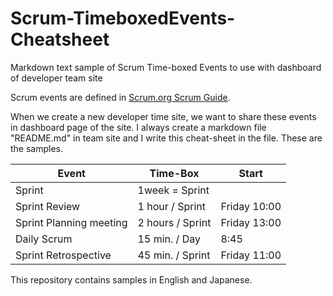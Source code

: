 # Scrum-TimeboxedEvents-Cheatsheet
Markdown text sample of Scrum Time-boxed Events to use with dashboard of developer team site

Scrum events are defined in [Scrum.org Scrum Guide](https://www.scrumguides.org/scrum-guide.html).

When we create a new developer time site, we want to share these events in dashboard page of the site.
I always create a markdown file "README.md" in team site and I write this cheat-sheet in the file.
These are the samples.

 | Event | Time-Box | Start |
 ----|----|----
 | Sprint |  1week = Sprint  | |
 | Sprint Review   | 1 hour / Sprint| Friday 10:00 |
 | Sprint Planning meeting  | 2 hours / Sprint| Friday 13:00 |
 | Daily Scrum | 15 min. / Day| 8:45 |
 | Sprint Retrospective | 45 min. / Sprint| Friday 11:00 |
 
 This repository contains samples in English and Japanese.
